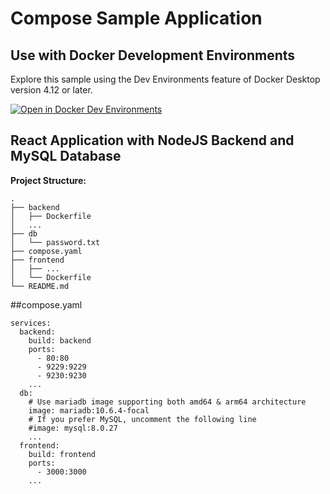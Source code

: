 # Compose Sample Application

## Use with Docker Development Environments

Explore this sample using the Dev Environments feature of Docker Desktop version 4.12 or later.

[![Open in Docker Dev Environments](../open_in_new.svg)](https://open.docker.com/dashboard/dev-envs?url=https://github.com/docker/awesome-compose/tree/master/react-express-mysql)

## React Application with NodeJS Backend and MySQL Database

**Project Structure:**
```plaintext
.
├── backend
│   ├── Dockerfile
│   ...
├── db
│   └── password.txt
├── compose.yaml
├── frontend
│   ├── ...
│   └── Dockerfile
└── README.md
```
##compose.yaml
```
services:
  backend:
    build: backend
    ports:
      - 80:80
      - 9229:9229
      - 9230:9230
    ...
  db:
    # Use mariadb image supporting both amd64 & arm64 architecture
    image: mariadb:10.6.4-focal
    # If you prefer MySQL, uncomment the following line
    #image: mysql:8.0.27
    ...
  frontend:
    build: frontend
    ports:
      - 3000:3000
    ...
```
